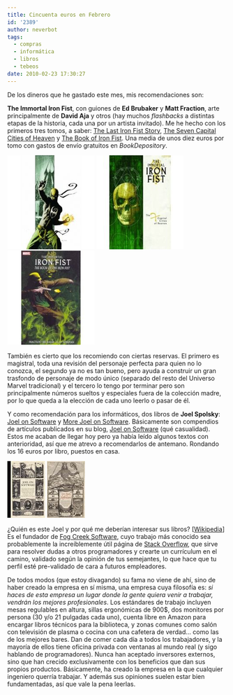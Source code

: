 ```yaml
---
title: Cincuenta euros en Febrero
id: '2389'
author: neverbot
tags:
  - compras
  - informática
  - libros
  - tebeos
date: 2010-02-23 17:30:27
---
```


De los dineros que he gastado este mes, mis recomendaciones son:

**The Immortal Iron Fist**, con guiones de **Ed Brubaker** y **Matt Fraction**, arte principalmente de **David Aja** y otros (hay muchos _flashbacks_ a distintas etapas de la historia, cada una por un artista invitado). Me he hecho con los primeros tres tomos, a saber: [The Last Iron Fist Story](http://www.bookdepository.co.uk/book/9780785124894/Immortal-Iron-Fist-1), [The Seven Capital Cities of Heaven](http://www.bookdepository.co.uk/book/9780785125358/The-Immortal-Iron-Fist-2) y [The Book of Iron Fist](http://www.bookdepository.co.uk/book/9780785125365/The-Immortal-Iron-Fist-3). Una media de unos diez euros por tomo con gastos de envío gratuitos en _BookDepository_.

![201002231658.jpg](./cincuenta-euros-en-febrero/2010022316581.jpg) ![201002231658.jpg](./cincuenta-euros-en-febrero/2010022316582.jpg)![201002231658.jpg](./cincuenta-euros-en-febrero/201002231658.jpg)

También es cierto que los recomiendo con ciertas reservas. El primero es magistral, toda una revisión del personaje perfecta para quien no lo conozca, el segundo ya no es tan bueno, pero ayuda a construir un gran trasfondo de personaje de modo único (separado del resto del Universo Marvel tradicional) y el tercero lo tengo por terminar pero son principalmente números sueltos y especiales fuera de la colección madre, por lo que queda a la elección de cada uno leerlo o pasar de él.

Y como recomendación para los informáticos, dos libros de **Joel Spolsky**: [Joel on Software](http://www.bookdepository.co.uk/book/9781590593899/Joel-on-Software) y [More Joel on Software](http://www.bookdepository.co.uk/book/9781430209874/More-Joel-on-Software). Básicamente son compendios de artículos publicados en su blog, [Joel on Software](http://www.joelonsoftware.com/) (qué casualidad). Estos me acaban de llegar hoy pero ya había leído algunos textos con anterioridad, así que me atrevo a recomendarlos de antemano. Rondando los 16 euros por libro, puestos en casa.

![201002231726.jpg](./cincuenta-euros-en-febrero/2010022317261.jpg) ![201002231726.jpg](./cincuenta-euros-en-febrero/201002231726.jpg)  

¿Quién es este Joel y por qué me deberían interesar sus libros? \[[Wikipedia](http://en.wikipedia.org/wiki/Joel_Spolsky)\] Es el fundador de [Fog Creek Software](http://www.fogcreek.com/), cuyo trabajo más conocido sea probablemente la increíblemente útil página de [Stack Overflow](http://stackoverflow.com/), que sirve para resolver dudas a otros programadores y crearte un currículum en el camino, validado según la opinión de tus semejantes, lo que hace que tu perfil esté pre-validado de cara a futuros empleadores.

De todos modos (que estoy divagando) su fama no viene de ahí, sino de haber creado la empresa en sí misma, una empresa cuya filosofía es: _si haces de esta empresa un lugar donde la gente quiera venir a trabajar, vendrán los mejores profesionales_. Los estándares de trabajo incluyen mesas regulables en altura, sillas ergonómicas de 900$, dos monitores por persona (30 y/o 21 pulgadas cada uno), cuenta libre en Amazon para encargar libros técnicos para la biblioteca, y zonas comunes como salón con televisión de plasma o cocina con una cafetera de verdad... como las de los mejores bares. Dan de comer cada día a todos los trabajadores, y la mayoría de ellos tiene oficina privada con ventanas al mundo real (y sigo hablando de programadores). Nunca han aceptado inversores externos, sino que han crecido exclusivamente con los beneficios que dan sus propios productos. Básicamente, ha creado la empresa en la que cualquier ingeniero querría trabajar. Y además sus opiniones suelen estar bien fundamentadas, así que vale la pena leerlas.